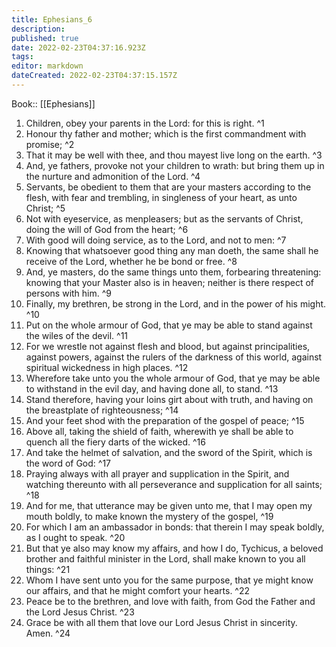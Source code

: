 ```yaml
---
title: Ephesians_6
description: 
published: true
date: 2022-02-23T04:37:16.923Z
tags: 
editor: markdown
dateCreated: 2022-02-23T04:37:15.157Z
---
```


 Book:: [[Ephesians]]
 1. Children, obey your parents in the Lord: for this is right. ^1
 2. Honour thy father and mother; which is the first commandment with promise; ^2
 3. That it may be well with thee, and thou mayest live long on the earth. ^3
 4. And, ye fathers, provoke not your children to wrath: but bring them up in the nurture and admonition of the Lord. ^4
 5. Servants, be obedient to them that are your masters according to the flesh, with fear and trembling, in singleness of your heart, as unto Christ; ^5
 6. Not with eyeservice, as menpleasers; but as the servants of Christ, doing the will of God from the heart; ^6
 7. With good will doing service, as to the Lord, and not to men: ^7
 8. Knowing that whatsoever good thing any man doeth, the same shall he receive of the Lord, whether he be bond or free. ^8
 9. And, ye masters, do the same things unto them, forbearing threatening: knowing that your Master also is in heaven; neither is there respect of persons with him. ^9
 10. Finally, my brethren, be strong in the Lord, and in the power of his might. ^10
 11. Put on the whole armour of God, that ye may be able to stand against the wiles of the devil. ^11
 12. For we wrestle not against flesh and blood, but against principalities, against powers, against the rulers of the darkness of this world, against spiritual wickedness in high places. ^12
 13. Wherefore take unto you the whole armour of God, that ye may be able to withstand in the evil day, and having done all, to stand. ^13
 14. Stand therefore, having your loins girt about with truth, and having on the breastplate of righteousness; ^14
 15. And your feet shod with the preparation of the gospel of peace; ^15
 16. Above all, taking the shield of faith, wherewith ye shall be able to quench all the fiery darts of the wicked. ^16
 17. And take the helmet of salvation, and the sword of the Spirit, which is the word of God: ^17
 18. Praying always with all prayer and supplication in the Spirit, and watching thereunto with all perseverance and supplication for all saints; ^18
 19. And for me, that utterance may be given unto me, that I may open my mouth boldly, to make known the mystery of the gospel, ^19
 20. For which I am an ambassador in bonds: that therein I may speak boldly, as I ought to speak. ^20
 21. But that ye also may know my affairs, and how I do, Tychicus, a beloved brother and faithful minister in the Lord, shall make known to you all things: ^21
 22. Whom I have sent unto you for the same purpose, that ye might know our affairs, and that he might comfort your hearts. ^22
 23. Peace be to the brethren, and love with faith, from God the Father and the Lord Jesus Christ. ^23
 24. Grace be with all them that love our Lord Jesus Christ in sincerity. Amen. ^24
